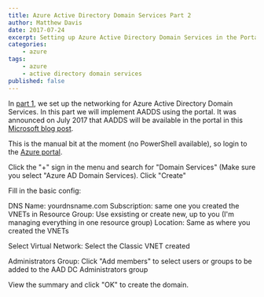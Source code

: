 ```yaml
---
title: Azure Active Directory Domain Services Part 2
author: Matthew Davis
date: 2017-07-24
excerpt: Setting up Azure Active Directory Domain Services in the Portal
categories: 
    - azure
tags:
    - azure
    - active directory domain services
published: false
---
```


In [part 1], we set up the networking for Azure Active Directory Domain Services. In this part we will implement AADDS using the portal. It was announced on July 2017 that AADDS will be available in the portal in this [Microsoft blog post].

This is the manual bit at the moment (no PowerShell available), so login to the [Azure portal].

Click the "+" sign in the menu and search for "Domain Services" (Make sure you select "Azure AD Domain Services).
Click "Create"

Fill in the basic config:

DNS Name: yourdnsname.com 
Subscription: same one you created the VNETs in
Resource Group: Use exsisting or create new, up to you (I'm managing everything in one resource group)
Location: Same as where you created the VNETs

Select Virtual Network: Select the Classic VNET created

Administrators Group: Click "Add members" to select users or groups to be added to the AAD DC Administrators group

View the summary and click "OK" to create the domain.



[part 1]: http://matthewdavis111.com/azure/azure-ad-domain-services-1/
[Microsoft blog post]: https://blogs.technet.microsoft.com/enterprisemobility/2017/07/11/new-public-preview-azure-ad-domain-services-admin-ux-in-the-new-azure-portal/
[Azure portal]: https://portal.azure.com